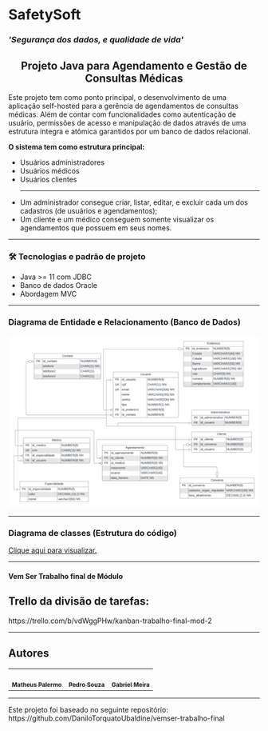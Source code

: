 # SafetySoft
<h3> <i> 'Segurança dos dados, e qualidade de vida' </i> </h3>
<h2 style="text-align: center" >Projeto Java para Agendamento e Gestão de Consultas Médicas</h2>

<p>
    Este projeto tem como ponto principal, o desenvolvimento de uma aplicação self-hosted para a gerência de agendamentos de consultas médicas.
    Além de contar com funcionalidades como autenticação de usuário, permissões de acesso e manipulação de dados através de uma estrutura integra e atômica garantidos por um banco de dados relacional.
</p>

<p>
    <strong>O sistema tem como estrutura principal:</strong>
    <ul>
        <li>Usuários administradores</li>
        <li>Usuários médicos</li>
        <li>Usuários clientes</li>
        <hr>
        <li>Um administrador consegue criar, listar, editar, e excluir cada um dos cadastros (de usuários e agendamentos);</li>
        <li>Um cliente e um médico conseguem somente visualizar os agendamentos que possuem em seus nomes.</li>
    </ul>
</p>
<hr>

### 🛠 Tecnologias e padrão de projeto
<ul>
    <li>Java >= 11 com JDBC</li>
    <li>Banco de dados Oracle</li>
    <li>Abordagem MVC</li>
</ul>
<hr>

### Diagrama de Entidade e Relacionamento (Banco de Dados)
<img src="docs/ER.png">

<hr>

### Diagrama de classes (Estrutura do código)

[//]: # (MUDAR)
<a href="docs/ER.pdf">Clique aqui para visualizar.</a>

<hr>

#### Vem Ser Trabalho final de Módulo
## Trello da divisão de tarefas:
<p>https://trello.com/b/vdWggPHw/kanban-trabalho-final-mod-2</p>

<hr>
<h2>Autores</h2> 
<table>
  <tr>
    <td align="center"><a href="https://github.com/matheus1629"><img style="border-radius: 50%;" src="https://avatars.githubusercontent.com/u/89110918?v=4" width="100px;" alt=""/><br /><sub><b>Matheus Palermo</b></sub></a><br /></td>
    <td align="center"><a href="https://github.com/pedro-s-20"><img style="border-radius: 50%;" src="https://avatars.githubusercontent.com/u/63027972?v=4" width="100px;" alt=""/><br /><sub><b>Pedro Souza</b></sub></a><br /></td>
    <td align="center"><a href="https://github.com/Gabriel-Gomes-Meira"><img style="border-radius: 50%;" src="https://avatars.githubusercontent.com/u/62515106?v=4" width="100px;" alt=""/><br /><sub><b>Gabriel Meira</b></sub></a><br /></td>
  </tr>
</table>

<hr>
<p>Este projeto foi baseado no seguinte repositório: https://github.com/DaniloTorquatoUbaldine/vemser-trabalho-final</p>
